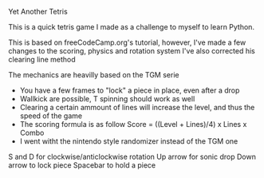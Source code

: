 Yet Another Tetris

This is a quick tetris game I made as a challenge to myself to learn Python.

This is based on freeCodeCamp.org's tutorial, however, I've made a few changes to the scoring, physics and rotation system
I've also corrected his clearing line method

The mechanics are heavilly based on the TGM serie
- You have a few frames to "lock" a piece in place, even after a drop
- Wallkick are possible, T spinning should work as well
- Clearing a certain ammount of lines will increase the level, and thus the speed of the game
- The scoring formula is as follow
  Score = ((Level + Lines)/4) x Lines x Combo
- I went witht the nintendo style randomizer instead of the TGM one

S and D for clockwise/anticlockwise rotation
Up arrow for sonic drop
Down arrow to lock piece
Spacebar to hold a piece
